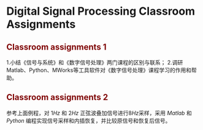 # Digital Signal Processing Classroom Assignments
## <font color=maroon> Classroom assignments 1</font>  
1.小结《信号与系统》和《数字信号处理》两门课程的区别与联系；
2.调研Matlab、Python、MWorks等工具软件对《数字信号处理》课程学习的作用和帮助。

## <font color=maroon> Classroom assignments 2</font>  
参考上面例程，对 $1Hz$ 和 $2Hz$ 正弦波叠加信号进行$8Hz$采样，采用 $Matlab$ 和 $Python$ 编程实现信号采样和内插恢复，并比较原信号和恢复后信号。
